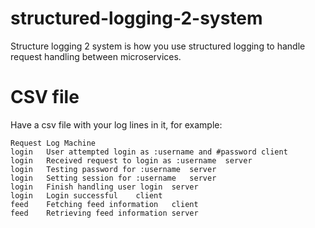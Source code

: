 # structured-logging-2-system

Structure logging 2 system is how you use structured logging to handle request handling between microservices.

# CSV file

Have a csv file with your log lines in it, for example:

```
Request	Log	Machine
login	User attempted login as :username and #password	client
login	Received request to login as :username	server
login	Testing password for :username	server
login	Setting session for :username	server
login	Finish handling user login	server
login	Login successful	client
feed	Fetching feed information	client
feed	Retrieving feed information	server

```
